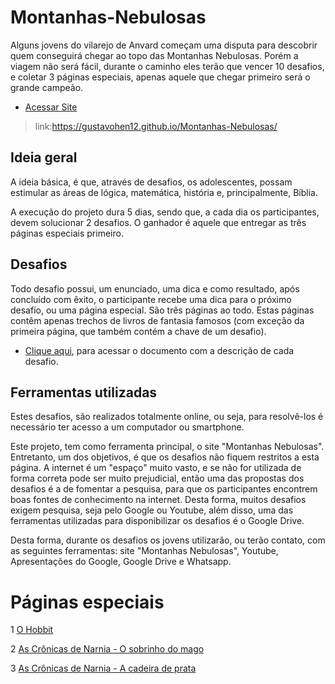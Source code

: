 # Montanhas-Nebulosas

Alguns jovens do vilarejo de Anvard começam uma disputa para descobrir quem conseguirá chegar ao topo das Montanhas Nebulosas. Porém a viagem não será fácil, durante o caminho eles terão que vencer 10 desafios, e coletar 3 páginas especiais, apenas aquele que chegar primeiro será o grande campeão.
  - [Acessar Site](https://gustavohen12.github.io/Montanhas-Nebulosas/)
  >link:https://gustavohen12.github.io/Montanhas-Nebulosas/


## Ideia geral
A ideia básica, é que, através de desafios, os adolescentes, possam estimular as áreas de lógica, matemática, história e, principalmente, Bíblia.

A execução do projeto dura 5 dias, sendo que, a cada dia os participantes, devem solucionar 2 desafios.
O ganhador é aquele que entregar as três páginas especiais primeiro.

## Desafios
Todo desafio possui, um enunciado, uma dica e como resultado, após concluído com êxito, o participante recebe uma dica para o próximo desafio, ou uma página especial. São três páginas ao todo. Estas páginas contêm apenas trechos de livros de fantasia famosos (com exceção da primeira página, que também contém a chave de um desafio).
- [Clique aqui](https://docs.google.com/document/d/1DPVifaJHbENUwebMZdVPgOR7YaWYaGLR5MNgskT5vh0/edit?usp=sharing), para acessar o documento com a descrição de cada desafio.

## Ferramentas utilizadas
Estes desafios, são realizados totalmente online, ou seja, para resolvê-los é necessário ter acesso a um computador ou smartphone.

Este projeto, tem como ferramenta principal, o site "Montanhas Nebulosas". Entretanto, um dos objetivos, é que os desafios não fiquem restritos a esta página. A internet é um "espaço" muito vasto, e se não for utilizada de forma correta pode ser muito prejudicial, então uma das propostas dos desafios é a de fomentar a pesquisa, para que os participantes encontrem boas fontes de conhecimento na internet. Desta forma, muitos desafios exigem pesquisa, seja pelo Google ou Youtube, além disso, uma das ferramentas utilizadas para disponibilizar os desafios é o Google Drive.

Desta forma, durante os desafios os jovens utilizarão, ou terão contato, com as seguintes ferramentas: site "Montanhas Nebulosas", Youtube, Apresentações do Google, Google Drive e Whatsapp.


# Páginas especiais

1 [O Hobbit](https://drive.google.com/file/d/1EIIWKyY7-G8PA5pNVjoC_N1ZKlpdFJ4J/view?usp=sharing)

2 [As Crônicas de Narnia - O sobrinho do mago](https://drive.google.com/file/d/1kthuSulsdAIq1bOjw-Z0xkpDrsJKPH4X/view?usp=sharing)

3 [As Crônicas de Narnia - A cadeira de prata](https://drive.google.com/file/d/1SVHnLjR0oGDbpl7rAVnF0QzyeKgcP46P/view?usp=sharing) 
